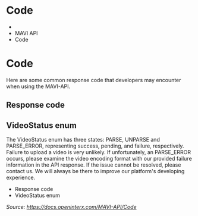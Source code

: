 # Code

- 
- MAVI API
- Code
# Code

Here are some common response code that developers may encounter when using the MAVI-API.

## Response code​

## VideoStatus enum​

The VideoStatus enum has three states: PARSE, UNPARSE and PARSE_ERROR, representing success, pending, and failure, respectively. Failure to upload a video is very unlikely. If unfortunately, an PARSE_ERROR occurs, please examine the video encoding format with our provided failure information in the API response. If the issue cannot be resolved, please contact us. We will always be there to improve our platform's developing experience.

- Response code
- VideoStatus enum


*Source: https://docs.openinterx.com/MAVI-API/Code*
